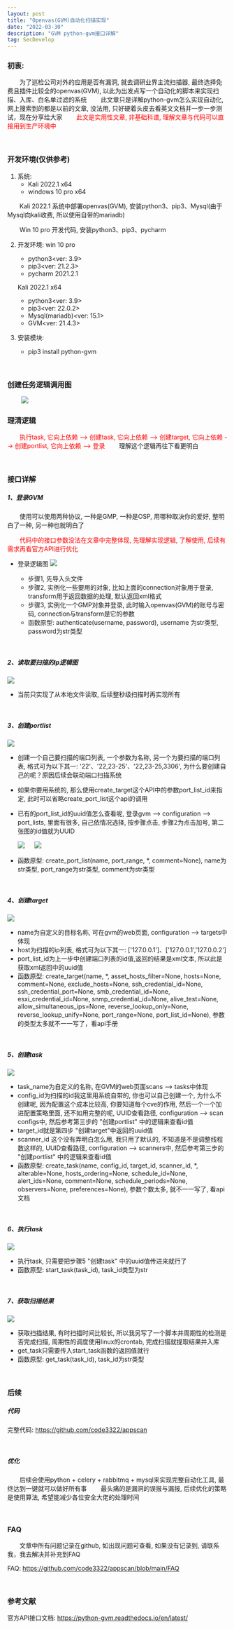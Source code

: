```yaml
---
layout: post
title: "Openvas(GVM)自动化扫描实现"
date: "2022-03-30"
description: "GVM python-gvm接口详解"
tag: SecDevelop
--- 
```


### 初衷:

&emsp;&emsp;为了巡检公司对外的应用是否有漏洞, 就去调研业界主流扫描器, 最终选择免费且插件比较全的openvas(GVM), 以此为出发点写一个自动化的脚本来实现扫描、入库、白名单过滤的系统
&emsp;&emsp;此文章只是详解python-gvm怎么实现自动化, 网上搜索到的都是以前的文章, 没法用, 只好硬着头皮去看英文文档并一步一步测试，现在分享给大家
&emsp;&emsp;<font color=red>此文是实用性文章, 非基础科谱, 理解文章与代码可以直接用到生产环境中</font>

&emsp;
### 开发环境(仅供参考)
1. 系统: 
    * Kali 2022.1 x64
    * windows 10 pro x64

&emsp;&emsp;Kali 2022.1 系统中部署openvas(GVM), 安装python3、pip3、Mysql(由于Mysql向kali收费, 所以使用自带的mariadb)

&emsp;&emsp;Win 10 pro 开发代码, 安装python3、pip3、pycharm

2. 开发环境: 
    win 10 pro 
    * python3<ver: 3.9>
    * pip3<ver: 21.2.3>
    * pycharm 2021.2.1

    Kali 2022.1 x64
    * python3<ver: 3.9>
    * pip3<ver: 22.0.2>
    * Mysql(mariadb)<ver: 15.1>
    * GVM<ver: 21.4.3>

3. 安装模块:
    * pip3 install python-gvm

&emsp;
### 创建任务逻辑调用图

&emsp;&emsp;
![](/images/appscan/createTask.jpg)

### 理清逻辑
<font color=red>&emsp;&emsp;执行task, 它向上依赖  -->  创建task, 它向上依赖 -->  创建target, 它向上依赖  -->  创建portlist, 它向上依赖  -->  登录</font>
&emsp;&emsp;理解这个逻辑再往下看更明白

&emsp;
### 接口详解
##### 1、登录GVM
&emsp;&emsp;使用可以使用两种协议, 一种是GMP, 一种是OSP, 用哪种取决你的爱好, 整明白了一种, 另一种也就明白了

<font color=red>&emsp;&emsp;代码中的接口参数没法在文章中完整体现, 先理解实现逻辑, 了解使用, 后续有需求再看官方API进行优化</font>

* 登录逻辑图
![](/images/appscan/login.jpg)

    * 步骤1, 先导入头文件
    * 步骤2, 实例化一些要用的对象, 比如上面的connection对象用于登录, transform用于返回数据的处理, 默认返回xml格式
    * 步骤3, 实例化一个GMP对象并登录, 此时输入openvas(GVM)的账号与密码, connection与transform是它的参数
    * 函数原型: authenticate(username, password), username 为str类型, password为str类型


&emsp;
##### 2、读取要扫描的ip逻辑图
![](/images/appscan/read_iplist.jpg)

* 当前只实现了从本地文件读取, 后续整秒级扫描时再实现所有


&emsp;
##### 3、创建portlist
![](/images/appscan/create_portlist.jpg)

* 创建一个自己要扫描的端口列表, 一个参数为名称, 另一个为要扫描的端口列表, 格式可为以下其一: '22'、'22,23-25'、'22,23-25,3306', 为什么要创建自己的呢？原因后续会联动端口扫描系统
* 如果你要用系统的, 那么使用create_target这个API中的参数port_list_id来指定, 此时可以省略create_port_list这个api的调用
* 已有的port_list_id的uuid值怎么查看呢, 登录gvm  -->  configuration  -->  port_lists, 里面有很多, 自己依情况选择, 按步骤点击, 步骤2为点击加号, 第二张图的id值就为UUID

    ![](/images/appscan/port_list_uuid.jpg)
    &emsp;
    ![](/images/appscan/port_list_uuid_ok.jpg)
* 函数原型: create_port_list(name, port_range, *, comment=None), name为str类型, port_range为str类型, comment为str类型

&emsp;
##### 4、创建target
![](/images/appscan/create_target.jpg)
* name为自定义的目标名称, 可在gvm的web页面, configuration -->  targets中体现
* host为扫描的ip列表, 格式可为以下其一: ['127.0.0.1']、['127.0.0.1','127.0.0.2']
* port_list_id为上一步中创建端口列表的id值,返回的结果是xml文本, 所以此是获取xml返回中的uuid值
* 函数原型: create_target(name, *, asset_hosts_filter=None, hosts=None, comment=None, exclude_hosts=None, ssh_credential_id=None, ssh_credential_port=None, smb_credential_id=None, esxi_credential_id=None, snmp_credential_id=None, alive_test=None, allow_simultaneous_ips=None, reverse_lookup_only=None, reverse_lookup_unify=None, port_range=None, port_list_id=None), 参数的类型太多就不一一写了，看api手册

&emsp;
##### 5、创建task
![](/images/appscan/crate_task_api.jpg)
* task_name为自定义的名称, 在GVM的web页面scans --> tasks中体现
* config_id为扫描的id我这里用系统自带的, 你也可以自己创建一个, 为什么不创建呢, 因为配置这个成本比较高, 你要知道每个cve的作用, 然后一个一个加进配置策略里面, 还不如用完整的呢, UUID查看路径, configuration -->  scan configs中, 然后参考第三步的 "创建portlist" 中的逻辑来查看id值
* target_id就是第四步 "创建target"中返回的uuid值
* scanner_id 这个没有弄明白怎么用, 我只用了默认的, 不知道是不是调整线程数这样的, UUID查看路径, configuration -->  scanners中, 然后参考第三步的 "创建portlist" 中的逻辑来查看id值 
* 函数原型: create_task(name, config_id, target_id, scanner_id, *, alterable=None, hosts_ordering=None, schedule_id=None, alert_ids=None, comment=None, schedule_periods=None, observers=None, preferences=None),
参数个数太多, 就不一一写了, 看api文档

&emsp;
##### 6、执行task
![](/images/appscan/run_task.jpg)
* 执行task, 只需要把步骤5 "创建task" 中的uuid值传进来就行了 
* 函数原型: start_task(task_id), task_id类型为str


&emsp;
##### 7、获取扫描结果
![](/images/appscan/get_report.jpg)
* 获取扫描结果, 有时扫描时间比较长, 所以我另写了一个脚本并周期性的检测是否完成扫描, 周期性的调度使用linux的crontab, 完成扫描就提取结果并入库
* get_task只需要传入start_task函数的返回值就行
* 函数原型: get_task(task_id), task_id为str类型



&emsp;
### 后续
##### 代码
完整代码: https://github.com/code3322/appscan

&emsp;
##### 优化
&emsp;&emsp;后续会使用python + celery + rabbitmq + mysql来实现完整自动化工具, 最终达到一键就可以做好所有事
&emsp;&emsp;最头痛的是漏洞的误报与漏报, 后续优化的策略是使用算法, 希望能减少各位安全大佬的处理时间


&emsp;
### FAQ
&emsp;&emsp;文章中所有问题记录在github, 如出现问题可查看, 如果没有记录到, 请联系我，我去解决并补充到FAQ

FAQ: https://github.com/code3322/appscan/blob/main/FAQ


&emsp;
### 参考文献
官方API接口文档: https://python-gvm.readthedocs.io/en/latest/                      